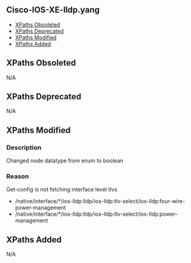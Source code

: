 ## Cisco-IOS-XE-lldp.yang

- [XPaths Obsoleted](#xpaths-obsoleted)
- [XPaths Deprecated](#xpaths-deprecated)
- [XPaths Modified](#xpaths-modified)
- [XPaths Added](#xpaths-added)

## XPaths Obsoleted

N/A

## XPaths Deprecated

N/A

## XPaths Modified

### Description
Changed node datatype from enum to boolean

### Reason
Get-config is not fetching interface level tlvs

- /native/interface/*/ios-lldp:lldp/ios-lldp:tlv-select/ios-lldp:four-wire-power-management
- /native/interface/*/ios-lldp:lldp/ios-lldp:tlv-select/ios-lldp:power-management

## XPaths Added

N/A

